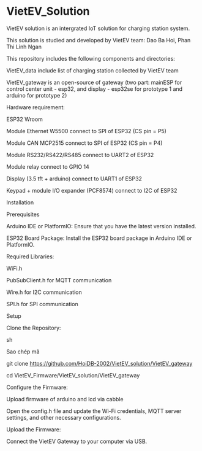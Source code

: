 # VietEV_Solution

VietEV solution is an intergrated IoT solution for charging station system.

This solution is studied and developed by VietEV team: Dao Ba Hoi, Phan Thi Linh Ngan

This repository includes the following components and directories:

VietEV_data include list of charging station collected by VietEV team

VietEV_gateway is an open-source of gateway (two part: mainESP for control center unit - esp32, and display - esp32se for prototype 1 and arduino for prototype 2)


Hardware requirement:

ESP32 Wroom

Module Ethernet W5500 connect to SPI of ESP32 (CS pin = P5)

Module CAN MCP2515 connect to SPI of ESP32 (CS pin = P4)

Module RS232/RS422/RS485 connect to UART2 of ESP32

Module relay connect to GPIO 14

Display (3.5 tft + arduino) connect to UART1 of ESP32

Keypad + module I/O expander (PCF8574) connect to I2C of ESP32


Installation

Prerequisites

Arduino IDE or PlatformIO: Ensure that you have the latest version installed.

ESP32 Board Package: Install the ESP32 board package in Arduino IDE or PlatformIO.


Required Libraries:

WiFi.h

PubSubClient.h for MQTT communication

Wire.h for I2C communication

SPI.h for SPI communication


Setup

Clone the Repository:

sh

Sao chép mã

git clone https://github.com/HoiDB-2002/VietEV_solution/VietEV_gateway

cd VietEV_Firmware/VietEV_solution/VietEV_gateway


Configure the Firmware:

Upload firmware of arduino and lcd via cabble

Open the config.h file and update the Wi-Fi credentials, MQTT server settings, and other necessary configurations.

Upload the Firmware:

Connect the VietEV Gateway to your computer via USB.
